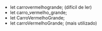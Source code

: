 * let carrovermelhogrande; (difícil de ler)
* let carro_vermelho_grande;
* let CarroVermelhoGrande;
* let carroVermelhoGrande; (mais utilizado)